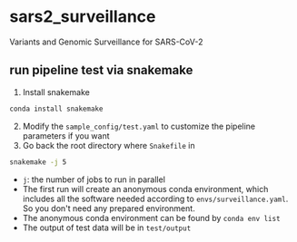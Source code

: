 # sars2_surveillance
Variants and Genomic Surveillance for SARS-CoV-2


## run pipeline test via snakemake

1. Install snakemake
```sh
conda install snakemake
```
2. Modify the `sample_config/test.yaml` to customize the pipeline parameters if you want
3. Go back the root directory where `Snakefile` in
```sh
snakemake -j 5
```
- `j`: the number of jobs to run in parallel
- The first run will create an anonymous conda environment, which includes all the software needed according to `envs/surveillance.yaml`. So you don't need any prepared environment.
- The anonymous conda environment can be found by `conda env list`
- The output of test data will be in `test/output`
